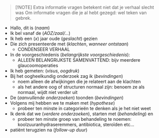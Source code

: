 
> [!NOTE] Extra informatie vragen betekent niet dat je verhaal slecht was
> Om informatie vragen die je al hebt gezegd: wel teken van gebrek.

- Hallo, dit is (*naam*)
- Ik bel vanaf de (*AOZ/zaal/...*)
- Ik heb een (*x*) jaar oude (*geslacht*) gezien
- Die zich presenteerde met (*klachten*, *wanneer ontstaan*) 
	- CONDENSEER VERHAAL
- In de voorgeschiedenis (*belangrijkste voorgeschiedenis*): 
	- ALLEEN BELANGRIJKSTE SAMENVATTEND: bijv meerdere glaucoomoperaties
- Ik heb gemeten: (*visus*, *oogdruk*)
- Bij het oogheelkundig onderzoek zag ik (*bevindingen*)
	- noem alleen de afwijkingen die je relateert aan de klachten
	- als het andere oog of structuren normaal zijn: benoem ze als normaal, wijdt niet verder uit
- De (*aanvullende onderzoeken*) toonden (*bevindingen*)
- Volgens mij hebben we te maken met (*hypothese*)
	- probeer ten minste in categorieën te denken als je het niet weet
- Ik denk dat we (*verdere onderzoeken*), starten met (*behandeling*) en 
	- probeer ten minste groep van behandeling te noemen: koolzuuranhydraseremmers, antibiotica, steroïden etc...
- patiënt terugzien na (*follow-up duur*)
